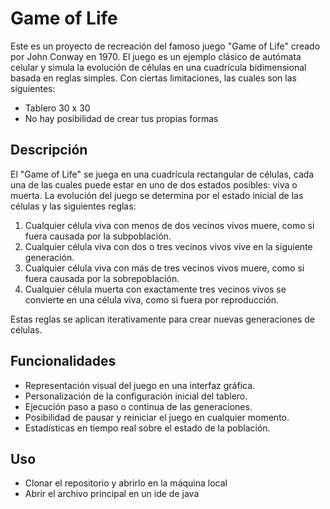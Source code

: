 # Game of Life

Este es un proyecto de recreación del famoso juego "Game of Life" creado por John Conway en 1970. El juego es un ejemplo clásico de autómata celular y simula la evolución de células en una cuadrícula bidimensional basada en reglas simples.
Con ciertas limitaciones, las cuales son las siguientes:
  - Tablero 30 x 30
  - No hay posibilidad de crear tus propias formas

## Descripción

El "Game of Life" se juega en una cuadrícula rectangular de células, cada una de las cuales puede estar en uno de dos estados posibles: viva o muerta. La evolución del juego se determina por el estado inicial de las células y las siguientes reglas:

1. Cualquier célula viva con menos de dos vecinos vivos muere, como si fuera causada por la subpoblación.
2. Cualquier célula viva con dos o tres vecinos vivos vive en la siguiente generación.
3. Cualquier célula viva con más de tres vecinos vivos muere, como si fuera causada por la sobrepoblación.
4. Cualquier célula muerta con exactamente tres vecinos vivos se convierte en una célula viva, como si fuera por reproducción.

Estas reglas se aplican iterativamente para crear nuevas generaciones de células.

## Funcionalidades

- Representación visual del juego en una interfaz gráfica.
- Personalización de la configuración inicial del tablero.
- Ejecución paso a paso o continua de las generaciones.
- Posibilidad de pausar y reiniciar el juego en cualquier momento.
- Estadísticas en tiempo real sobre el estado de la población.

## Uso
- Clonar el repositorio y abrirlo en la máquina local
- Abrir el archivo principal en un ide de java
